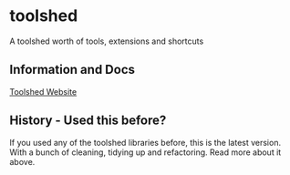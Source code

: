 # toolshed
A toolshed worth of tools, extensions and shortcuts

## Information and Docs
[Toolshed Website](https://tbasallo.github.io/toolshed)

## History - Used this before?
If you used any of the toolshed libraries before, this is the latest version. With a bunch of cleaning, tidying up and refactoring. Read more about it above. 
